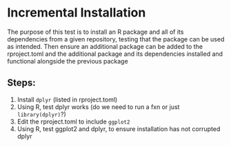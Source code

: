 # Incremental Installation
The purpose of this test is to install an R package and all of its dependencies from a given repository, testing that the package can be used as intended. Then ensure an additional package can be added to the rproject.toml and the additional package and its dependencies installed and functional alongside the previous package

## Steps:

1. Install `dplyr` (listed in rproject.toml)
2. Using R, test dplyr works (do we need to run a fxn or just `library(dplyr)`?)
3. Edit the rproject.toml to include `ggplot2`
4. Using R, test ggplot2 and dplyr, to ensure installation has not corrupted dplyr

